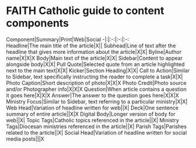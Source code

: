 # FAITH Catholic guide to content components
Component|Summary|Print|Web|Social
-|:|:-:|:-:|:-:       
Headline|The main title of the article|X||
Subhead|Line of text after the headline that gives more information about the article|X|X|
Byline|Author name|X|X|X
Body|Main text of the article|X|X|
Sidebar|Content to appear alongside body|X|X|
Pull Quote|Selected quote from an article highlighted next to the main text|X|X|
Kicker|Section Heading|X|X|
Call to Action|Similar to Sidebar, text specifically instructing the reader to complete a task|X|X|
Photo Caption|Short description of photo|X|X|X
Photo Credit|Photo source and/or Photographer info|X|X|X
Question|When article contains a question it goes here|X|X|X
Answer|The answer to the question goes here|X|X|X
Ministry Focus|Similar to Sidebar, text referring to a particular ministry|X|X|
Web Head|Variation of headline written for web||X|
Deck|One sentence summary of entire article||X|X
Digital Body|Longer version of body for web||X|
Topic Tags|Catholic topics referenced in the article||X|
Ministry Tags|Diocesan ministries referenced in the article||X|
Parish Tags|Parishes related to the article||X|
Social Head|Variation of headline written for social media posts|||X
